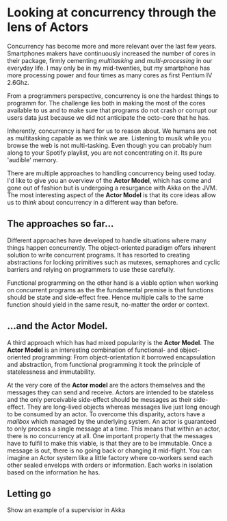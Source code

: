 # Looking at concurrency through the lens of Actors
Concurrency has become more and more relevant over the last few years.
Smartphones makers have continuously increased the number of cores in their package,
firmly cementing _multitasking_ and _multi-processing_ in our everyday life.
I may only be in my mid-twenties, but my smartphone has more processing power and four times as many cores as first Pentium IV 2.6Ghz.

From a programmers perspective, concurrency is one the hardest things to programm for.
The challenge lies both in making the most of the cores available to us and to make sure that programs do not crash or corrupt our users data just because we did not anticipate the octo-core that he has.

Inherently, concurrency is hard for us to reason about.
We humans are not as multitasking capable as we think we are.
Listening to musik while you browse the web is not multi-tasking.
Even though you can probably hum along to your Spotify playlist, you are not concentrating on it.
Its pure 'audible' memory.

There are multiple approaches to handling concurrency being used today.
I'd like to give you an overview of the **Actor Model**, which has come and gone out of fashion but is undergoing a resurgance with Akka on the JVM.
The most interesting aspect of the **Actor Model** is that its core ideas allow us to *think* about concurrency in a different way than before.

## The approaches so far...
Different approaches have developed to handle situations where many things happen concurrently.
The object-oriented paradigm offers inherent solution to write concurrent programs.
It has resorted to creating abstractions for locking primitives such as mutexes, semaphores and cyclic barriers and relying on programmers to use these carefully.

Functional programming on the other hand is a viable option when working on concurrent programs as the
the fundamental premise is that functions should be state and side-effect free.
Hence multiple calls to the same function should yield in the same result, no-matter the order or context.

## ...and the Actor Model.
A third approach which has had mixed popularity is the **Actor Model**.
The **Actor Model** is an interesting combination of functional- and object-oriented programming:
From object-orientation it borrowed encapsulation and abstraction, from functional programming it took the
principle of statelessness and immutability.

At the very core of the **Actor model** are the actors themselves and the messages they can send and receive.
Actors are intended to be stateless and the only perceivable side-effect should be messages as their side-effect.
They are long-lived objects whereas messages live just long enough to be consumed by an actor. To overcome this disparity, actors have a _mailbox_ which managed by the underlying system.
An actor is guaranteed to only process a single message at a time. This means that within an actor, there is no concurrency at all.
One important property that the messages have to fulfil to make this viable, is that they are to be immutable. Once a message is out, there is no going back or changing it mid-flight.
You can imagine an Actor system like a little factory where co-workers send each other sealed envelops with orders or information.
Each works in isolation based on the information he has.

##  
<Show a tiny example of an actor sending a message to another ractor>

## Letting go

Show an example of a supervisior in Akka
